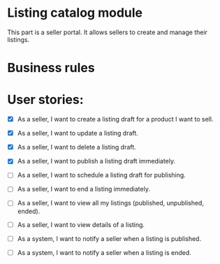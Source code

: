 # Listing catalog module

This part is a seller portal. It allows sellers to create and manage their listings.

# Business rules

# User stories:

- [x] As a seller, I want to create a listing draft for a product I want to sell.

- [x] As a seller, I want to update a listing draft.

- [x] As a seller, I want to delete a listing draft.

- [x] As a seller, I want to publish a listing draft immediately.

- [ ] As a seller, I want to schedule a listing draft for publishing.

- [ ] As a seller, I want to end a listing immediately.

- [ ] As a seller, I want to view all my listings (published, unpublished, ended).

- [ ] As a seller, I want to view details of a listing.

- [ ] As a system, I want to notify a seller when a listing is published.

- [ ] As a system, I want to notify a seller when a listing is ended.